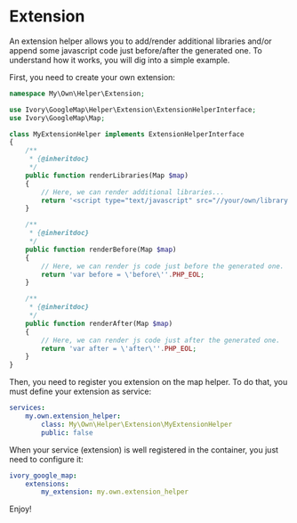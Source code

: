 # Extension

An extension helper allows you to add/render additional libraries and/or append some javascript code just before/after
the generated one. To understand how it works, you will dig into a simple example.

First, you need to create your own extension:

``` php
namespace My\Own\Helper\Extension;

use Ivory\GoogleMap\Helper\Extension\ExtensionHelperInterface;
use Ivory\GoogleMap\Map;

class MyExtensionHelper implements ExtensionHelperInterface
{
    /**
     * {@inheritdoc}
     */
    public function renderLibraries(Map $map)
    {
        // Here, we can render additional libraries...
        return '<script type="text/javascript" src="//your/own/library.js"></script>'.PHP_EOL;
    }

    /**
     * {@inheritdoc}
     */
    public function renderBefore(Map $map)
    {
        // Here, we can render js code just before the generated one.
        return 'var before = \'before\''.PHP_EOL;
    }

    /**
     * {@inheritdoc}
     */
    public function renderAfter(Map $map)
    {
        // Here, we can render js code just after the generated one.
        return 'var after = \'after\''.PHP_EOL;
    }
}
```

Then, you need to register you extension on the map helper. To do that, you must define your extension as service:

``` yaml
services:
    my.own.extension_helper:
        class: My\Own\Helper\Extension\MyExtensionHelper
        public: false
```

When your service (extension) is well registered in the container, you just need to configure it:

``` yaml
ivory_google_map:
    extensions:
        my_extension: my.own.extension_helper
```

Enjoy!
